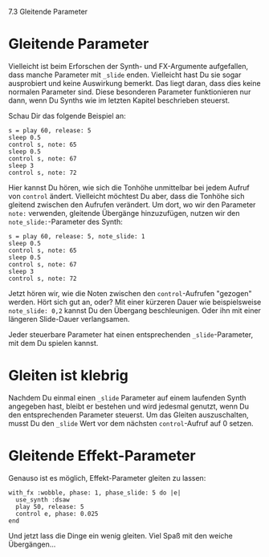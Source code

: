 7.3 Gleitende Parameter

# Gleitende Parameter

Vielleicht ist beim Erforschen der Synth- und FX-Argumente aufgefallen,
dass manche Parameter mit `_slide` enden. 
Vielleicht hast Du sie sogar ausprobiert und keine Auswirkung bemerkt. 
Das liegt daran, dass dies keine normalen Parameter sind. Diese
besonderen Parameter funktionieren nur dann, wenn Du Synths wie im
letzten Kapitel beschrieben steuerst.

Schau Dir das folgende Beispiel an:

```
s = play 60, release: 5
sleep 0.5
control s, note: 65
sleep 0.5
control s, note: 67
sleep 3
control s, note: 72
```

Hier kannst Du hören, wie sich die Tonhöhe unmittelbar bei jedem Aufruf 
von `control` ändert. Vielleicht möchtest Du aber, dass die Tonhöhe 
sich gleitend zwischen den Aufrufen verändert. Um dort, wo wir den 
Parameter `note:` verwenden, gleitende Übergänge hinzuzufügen, nutzen 
wir den `note_slide:`-Parameter des Synth:

```
s = play 60, release: 5, note_slide: 1
sleep 0.5
control s, note: 65
sleep 0.5
control s, note: 67
sleep 3
control s, note: 72
```

Jetzt hören wir, wie die Noten zwischen den `control`-Aufrufen "gezogen" 
werden. Hört sich gut an, oder? Mit einer kürzeren Dauer wie
beispielsweise `note_slide: 0,2` kannst Du den Übergang beschleunigen.
Oder ihn mit einer längeren Slide-Dauer verlangsamen.

Jeder steuerbare Parameter hat einen entsprechenden `_slide`-Parameter,
mit dem Du spielen kannst.

# Gleiten ist klebrig

Nachdem Du einmal einen `_slide` Parameter auf einem laufenden Synth 
angegeben hast, bleibt er bestehen und wird jedesmal genutzt, wenn Du 
den entsprechenden Parameter steuerst. Um das Gleiten auszuschalten, 
musst Du den `_slide` Wert vor dem nächsten `control`-Aufruf auf 0 
setzen.

# Gleitende Effekt-Parameter

Genauso ist es möglich, Effekt-Parameter gleiten zu lassen:

```
with_fx :wobble, phase: 1, phase_slide: 5 do |e|
  use_synth :dsaw
  play 50, release: 5
  control e, phase: 0.025
end
```

Und jetzt lass die Dinge ein wenig gleiten. Viel Spaß mit den
weiche Übergängen...
